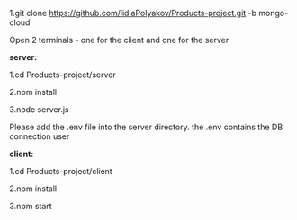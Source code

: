 1.git clone https://github.com/lidiaPolyakov/Products-project.git -b mongo-cloud 

Open 2 terminals - one for the client and one for the server

**server:**

1.cd Products-project/server

2.npm install

3.node server.js

Please add the .env file into the server directory.
the .env contains the DB connection user


**client:**

1.cd Products-project/client

2.npm install

3.npm start
